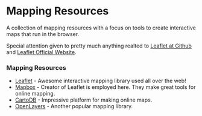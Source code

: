 # Mapping Resources
A collection of mapping resources with a focus on tools to create interactive maps that run in the browser.

Special attention given to pretty much anything realted to [Leaflet at Github](https://github.com/Leaflet/Leaflet) and [Leaflet Official Website](http://www.leafletjs.com).

### Mapping Resources

* [Leaflet](http://www.leafletjs.com) - Awesome interactive mapping library used all over the web!
* [Mapbox](http://www.mapbox.com) - Creator of Leaflet is employed here. They make great tools for online mapping.
* [CartoDB](http://www.cartodb.com) - Impressive platform for making online maps.
* [OpenLayers](http://openlayers.org) - Another popular mapping library.
